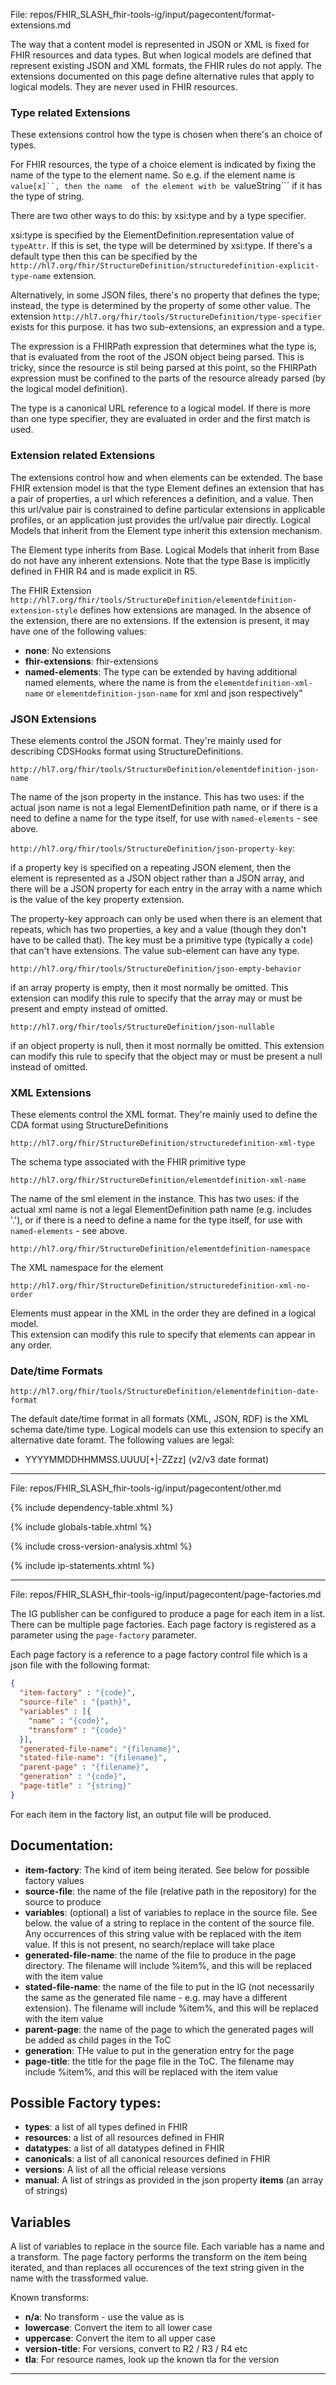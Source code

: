 File: repos/FHIR_SLASH_fhir-tools-ig/input/pagecontent/format-extensions.md


The way that a content model is represented in JSON or XML is fixed for FHIR resources 
and data types. But when logical models are defined that represent existing JSON 
and XML formats, the FHIR rules do not apply. The extensions documented on this page 
define alternative rules that apply to logical models. They are never used in FHIR
resources.

### Type related Extensions

These extensions control how the type is chosen when there's an choice of types.

For FHIR resources, the type of a choice element is indicated by fixing the name of the 
type to the element name. So e.g. if the element name is ```value[x]``, then the name 
of the element with be ```valueString``` if it has the type of string. 

There are two other ways to do this: by xsi:type and by a type specifier.

xsi:type is specified by the ElementDefinition.representation value of ```typeAttr```.
If this is set, the type will be determined by xsi:type. If there's a default type
then this can be specified by the 
```http://hl7.org/fhir/StructureDefinition/structuredefinition-explicit-type-name```
extension.

Alternatively, in some JSON files, there's no property that defines the type; instead,
the type is determined by the property of some other value. The extension 
```http://hl7.org/fhir/tools/StructureDefinition/type-specifier``` exists for this purpose.
it has two sub-extensions, an expression and a type.

The expression is a FHIRPath expression that determines what the type is, that is 
evaluated from the root of the JSON object being parsed. This is tricky, since the 
resource is stil being parsed at this point, so the FHIRPath expression must be 
confined to the parts of the resource already parsed (by the logical model definition).

The type is a canonical URL reference to a logical model. If there is more than one 
type specifier, they are evaluated in order and the first match is used.

### Extension related Extensions

The extensions control how and when elements can be extended. The base FHIR extension 
model is that the type Element defines an extension that has a pair of properties, a 
url which references a definition, and a value. Then this url/value pair is constrained
to define particular extensions in applicable profiles, or an application just provides 
the url/value pair directly. Logical Models that inherit from the Element type inherit
this extension mechanism.

The Element type inherits from Base. Logical Models that inherit from Base do not have 
any inherent extensions. Note that the type Base is implicitly defined in FHIR R4 and 
is made explicit in R5. 

The FHIR Extension ```http://hl7.org/fhir/tools/StructureDefinition/elementdefinition-extension-style```
defines how extensions are managed. In the absence of the extension, there are no extensions.
If the extension is present, it may have one of the following values:

* **none**: No extensions
* **fhir-extensions**: fhir-extensions
* **named-elements**: The type can be extended by having additional named elements, where the name is from the ```elementdefinition-xml-name``` or ```elementdefinition-json-name``` for xml and json respectively"

### JSON Extensions

These elements control the JSON format. They're mainly used for describing CDSHooks format using StructureDefinitions.

```http://hl7.org/fhir/tools/StructureDefinition/elementdefinition-json-name```

The name of the json property in the instance. This has two uses: if the actual json name is not 
a legal ElementDefinition path name, or if there is a need to define a name for the type itself,
for use with ```named-elements``` - see above.

```http://hl7.org/fhir/tools/StructureDefinition/json-property-key```:

if a property key is specified on a repeating JSON element, then the element 
is represented as a JSON object rather than a JSON array, and there will be 
a JSON property for each entry in the array with a name which is the value of 
the key property extension. 

The property-key approach can only be used when there is an element that repeats,
which has two properties, a key and a value (though they don't have to be called that).
The key must be a primitive type (typically a ```code```) that can't have extensions.
The value sub-element can have any type.

```http://hl7.org/fhir/tools/StructureDefinition/json-empty-behavior```

if an array property is empty, then it most normally be omitted. This extension
can modify this rule to specify that the array may or must be present and empty instead of omitted.

```http://hl7.org/fhir/tools/StructureDefinition/json-nullable```

if an object property is null, then it most normally be omitted. This extension
can modify this rule to specify that the object may or must be present a null instead of omitted.

### XML Extensions

These elements control the XML format. They're mainly used to define the CDA format using StructureDefinitions

```http://hl7.org/fhir/StructureDefinition/structuredefinition-xml-type```

The schema type associated with the FHIR primitive type

```http://hl7.org/fhir/StructureDefinition/elementdefinition-xml-name```

The name of the sml element in the instance. This has two uses: if the actual xml name is not 
a legal ElementDefinition path name (e.g. includes '.'), or if there is a need to define a name for the type itself,
for use with ```named-elements``` - see above.

```http://hl7.org/fhir/StructureDefinition/elementdefinition-namespace```

The XML namespace for the element 

```http://hl7.org/fhir/StructureDefinition/structuredefinition-xml-no-order```

Elements must appear in the XML in the order they are defined in a logical model.  
This extension can modify this rule to specify that elements can appear in any 
order.

### Date/time Formats

```http://hl7.org/fhir/tools/StructureDefinition/elementdefinition-date-format```

The default date/time format in all formats (XML, JSON, RDF) is the XML schema 
date/time type. Logical models can use this extension to specify an alternative 
date foramt. The following values are legal:

* YYYYMMDDHHMMSS.UUUU[+|-ZZzz] (v2/v3 date format)


---

File: repos/FHIR_SLASH_fhir-tools-ig/input/pagecontent/other.md


{% include dependency-table.xhtml %}

{% include globals-table.xhtml %}

{% include cross-version-analysis.xhtml %}

{% include ip-statements.xhtml %}


---

File: repos/FHIR_SLASH_fhir-tools-ig/input/pagecontent/page-factories.md

The IG publisher can be configured to produce a page for each item in a list. 
There can be multiple page factories. Each page factory is registered as a 
parameter using the ```page-factory``` parameter.

Each page factory is a reference to a page factory control file which is a json file 
with the following format:

```json
{
  "item-factory" : "{code}",
  "source-file" : "{path}",
  "variables" : [{
    "name" : "{code}",
    "transform" : "{code}"
  }],  
  "generated-file-name": "{filename}",
  "stated-file-name": "{filename}",
  "parent-page" : "{filename}",
  "generation" : "{code}",
  "page-title" : "{string}"
}
```

For each item in the factory list, an output file will be produced.

## Documentation:

* **item-factory**: The kind of item being iterated. See below for possible factory values
* **source-file**: the name of the file (relative path in the repository) for the source to produce
* **variables**: (optional) a list of variables to replace in the source file. See below.
the value of a string to replace in the content of the source file. Any occurrences of this string value with be replaced with the item value. If this is not present, no search/replace will take place
* **generated-file-name**: the name of the file to produce in the page directory. The filename will include %item%, and this will be replaced with the item value
* **stated-file-name**: the name of the file to put in the IG (not necessarily the same as the generated file name - e.g. may have a different extension). The filename will include %item%, and this will be replaced with the item value
* **parent-page**: the name of the page to which the generated pages will be added as child pages in the ToC
* **generation**: THe value to put in the generation entry for the page
* **page-title**:  the title for the page file in the ToC. The filename may include %item%, and this will be replaced with the item value

## Possible Factory types:

* **types**: a list of all types defined in FHIR
* **resources**: a list of all resources defined in FHIR
* **datatypes**: a list of all datatypes defined in FHIR
* **canonicals**: a list of all canonical resources defined in FHIR
* **versions**: A list of all the official release versions
* **manual**: A list of strings as provided in the json property **items** (an array of strings)

## Variables

A list of variables to replace in the source file. Each variable
has a name and a transform. The page factory performs the transform
on the item being iterated, and than replaces all occurences of 
the text string given in the name with the trassformed value.

Known transforms:

* **n/a**: No transform - use the value as is
* **lowercase**: Convert the item to all lower case 
* **uppercase**: Convert the item to all upper case 
* **version-title**: For versions, convert to R2 / R3 / R4 etc 
* **tla**: For resource names, look up the known tla for the version



---

